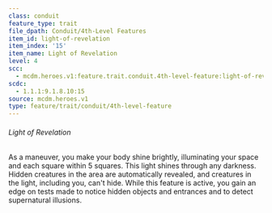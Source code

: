 ```yaml
---
class: conduit
feature_type: trait
file_dpath: Conduit/4th-Level Features
item_id: light-of-revelation
item_index: '15'
item_name: Light of Revelation
level: 4
scc:
  - mcdm.heroes.v1:feature.trait.conduit.4th-level-feature:light-of-revelation
scdc:
  - 1.1.1:9.1.8.10:15
source: mcdm.heroes.v1
type: feature/trait/conduit/4th-level-feature
---
```


###### Light of Revelation

As a maneuver, you make your body shine brightly, illuminating your space and each square within 5 squares. This light shines through any darkness. Hidden creatures in the area are automatically revealed, and creatures in the light, including you, can't hide. While this feature is active, you gain an edge on tests made to notice hidden objects and entrances and to detect supernatural illusions.
